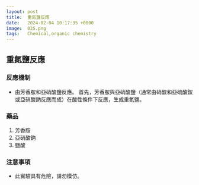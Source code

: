 ```yaml
---
layout: post
title:  重氮鹽反應
date:   2024-02-04 10:17:35 +0800
image:  025.png
tags:   Chemical,organic chemistry
---
```

## 重氮鹽反應

### 反應機制

- 由芳香胺和亞硝酸鹽反應。 首先，芳香胺與亞硝酸鹽（通常由硝酸和亞硫酸銨或亞硝酸鈉反應而成）在酸性條件下反應，生成重氮鹽。

### 藥品
1. 芳香胺
2. 亞硝酸鈉
3. 鹽酸

### 注意事項
- 此實驗具有危險，請勿模仿。
